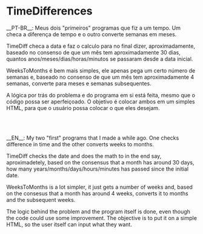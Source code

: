 # TimeDifferences

<p> __PT-BR__: Meus dois "primeiros" programas que fiz a um tempo. Um checa a diferença de tempo e o outro converte semanas em meses. 

TimeDiff checa a data e faz o calculo para no final dizer, aproximadamente, baseado no consenso de que um mês tem aproximadamente 30 dias, quantos anos/meses/dias/horas/minutos se passaram desde a data inicial.

WeeksToMonths é bem mais simples, ele apenas pega um certo número de semanas e, baseado no consenso de que um mês tem aproximadamente 4 semanas, converte para meses e semanas subsequentes.

A lógica por trás do problema e do programa em si está feita, mesmo que o código possa ser aperfeiçoado. O objetivo é colocar ambos em um simples HTML, para que o usuário possa colocar o que eles desejam. </p>

<br> <br>

<p> __EN__: My two "first" programs that I made a while ago. One checks difference in time and the other converts weeks to months. 

TimeDiff checks the date and does the math to in the end say, aproximadetely, based on the consensus that a month has around 30 days, how many years/months/days/hours/minutes has passed since the initial date.

WeeksToMonths is a lot simpler, it just gets a number of weeks and, based on the consesus that a month has around 4 weeks, converts it to months and the subsequent weeks.

The logic behind the problem and the program itself is done, even though the code could use some improvement. The objective is to put it on a simple HTML, so the user itself can input what they want. </p>

